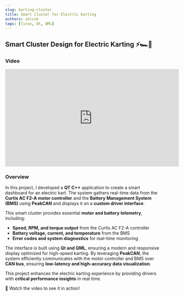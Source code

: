 ```yaml
---
slug: karting-cluster
title: Smart Cluster for Electric Karting
authors: selcuk
tags: [linux, Qt, QML]
---
```


## Smart Cluster Design for Electric Karting ⚡🏎️🚀

### Video  
<iframe width="560" height="315" src="https://www.youtube.com/embed/5CaiZxxlBPk" frameborder="0" allowfullscreen></iframe>

### Overview  

In this project, I developed a **QT C++** application to create a smart dashboard for an electric kart. The system gathers real-time data from the **Curtis AC F2-A motor controller** and the **Battery Management System (BMS)** using **PeakCAN** and displays it on a **custom driver interface**.  

This smart cluster provides essential **motor and battery telemetry**, including:  
- **Speed, RPM, and torque output** from the Curtis AC F2-A controller  
- **Battery voltage, current, and temperature** from the BMS  
- **Error codes and system diagnostics** for real-time monitoring  

The interface is built using **Qt and QML**, ensuring a modern and responsive display optimized for high-speed karting. By leveraging **PeakCAN**, the system efficiently communicates with the motor controller and BMS over **CAN bus**, ensuring **low-latency and high-accuracy data visualization**.  

This project enhances the electric karting experience by providing drivers with **critical performance insights** in real time.  

🚀 Watch the video to see it in action!  
